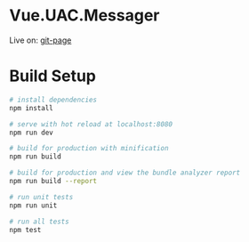# Vue.UAC.Messager

Live on: [git-page](https://mitfart.github.io/Vue.UAC.Messager/)

# Build Setup
```bash
# install dependencies
npm install

# serve with hot reload at localhost:8080
npm run dev

# build for production with minification
npm run build

# build for production and view the bundle analyzer report
npm run build --report

# run unit tests
npm run unit

# run all tests
npm test
```
